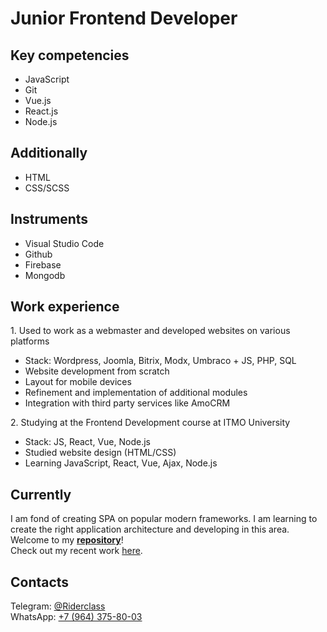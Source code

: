 <h1>Junior Frontend Developer</h1>
<h2>Key competencies</h2>
<ul>
<li>JavaScript</li>
<li>Git</li>
<li>Vue.js</li>
<li>React.js</li>
<li>Node.js</li>
</ul>

<h2>Additionally</h2>
<ul>
<li>HTML</li>
<li>CSS/SCSS</li>
</ul>

<h2>Instruments</h2>
<ul>
<li>Visual Studio Code</li>
<li>Github</li>
<li>Firebase</li>
<li>Mongodb</li>
</ul>
<h2>Work experience</h2>
<p>1. Used to work as a webmaster and developed websites on various platforms</p>
<ul>
<li>Stack: Wordpress, Joomla, Bitrix, Modx, Umbraco + JS, PHP, SQL</li>
<li>Website development from scratch</li>
<li>Layout for mobile devices</li>
<li>Refinement and implementation of additional modules</li>
<li>Integration with third party services like AmoCRM</li>
</ul>
<p>2. Studying at the Frontend Development course at ITMO University</p>
<ul>
<li>Stack: JS, React, Vue, Node.js</li>
<li>Studied website design (HTML/CSS)</li>
<li>Learning JavaScript, React, Vue, Ajax, Node.js</li>
</ul>
<h2>Currently</h2>
<p>
I am fond of creating SPA on popular modern frameworks. I am learning to create the right application architecture and developing in this area. Welcome to my <a href="https://github.com/riderclass?tab=repositories"><strong>repository</strong></a>!<br>
Check out my recent work <a target="_blank" href="https://my-words-vue.web.app/sign-in">here</a>. 

</p>
<h2>Contacts</h2>
Telegram: <a href="http://t.me/riderclass">@Riderclass</a><br>
WhatsApp: <a href="https://wa.me/79643758003">+7 (964) 375-80-03</a>
